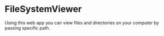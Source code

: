 # FileSystemViewer
Using this web app you can view files and directories on your computer by passing specific path.
